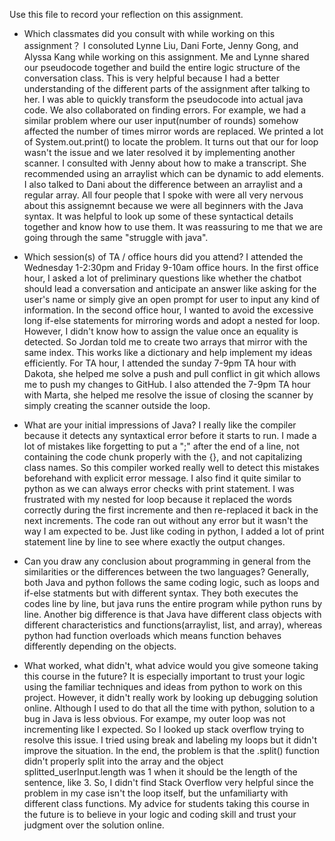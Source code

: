 Use this file to record your reflection on this assignment.

- Which classmates did you consult with while working on this assignment？
I consoluted Lynne Liu, Dani Forte, Jenny Gong, and Alyssa Kang while working on this assignment. Me and Lynne shared our  pseudocode together and build the entire logic structure of the conversation class. This is very helpful because I had a better understanding of the different parts of the assignment after talking to her. I was able to quickly transform the pseudocode into actual java code. We also collaborated on finding errors. For example, we had a similar problem where our user input(number of rounds) somehow affected the number of times mirror words are replaced. We printed a lot of System.out.print() to locate the problem. It turns out that our for loop wasn't the issue and we later resolved it by implementing another scanner. I consulted with Jenny about how to make a transcript. She recommended using an arraylist which can be dynamic to add elements. I also talked to Dani about the difference between an arraylist and a regular array. All four people that I spoke with were all very nervous about this assignemnt because we were all beginners with the Java syntax. It was helpful to look up some of these syntactical details together and know how to use them. It was reassuring to me that we are going through the same "struggle with java".

- Which session(s) of TA / office hours did you attend?
I attended the Wednesday 1-2:30pm and Friday 9-10am office hours. In the first office hour, I asked a lot of preliminary questions like whether the chatbot should lead a conversation and anticipate an answer like asking for the user's name or simply give an open prompt for user to input any kind of information. In the second office hour, I wanted to avoid the excessive long if-else statements for mirroring words and adopt a nested for loop. However, I didn't know how to assign the value once an equality is detected. So Jordan told me to create two arrays that mirror with the same index. This works like a dictionary and help implement my ideas efficiently. For TA hour, I attended the sunday 7-9pm TA hour with Dakota, she helped me solve a push and pull conflict in git which allows me to push my changes to GitHub. I also attended the 7-9pm TA hour with Marta, she helped me resolve the issue of closing the scanner by simply creating the scanner outside the loop.

- What are your initial impressions of Java? 
I really like the compiler because it detects any syntaxtical error before it starts to run. I made a lot of mistakes like forgetting to put a ";" after the end of a line, not containing the code chunk properly with the {}, and not capitalizing class names. So this compiler worked really well to detect this mistakes beforehand with explicit error message. I also find it quite similar to python as we can always error checks with print statement. I was frustrated with my nested for loop because it replaced the words correctly during the first incremente and then re-replaced it back in the next increments. The code ran out without any error but it wasn't the way I am expected to be. Just like coding in python, I added a lot of print statement line by line to see where exactly the output changes. 

- Can you draw any conclusion about programming in general from the similarities or the differences between the two languages? 
Generally, both Java and python follows the same coding logic, such as loops and if-else statments but with different syntax. They both executes the codes line by line, but java runs the entire program while python runs by line. Another big difference is that Java have different class objects with different characteristics and functions(arraylist, list, and array), whereas python had function overloads which means function behaves differently depending on the objects.

- What worked, what didn't, what advice would you give someone taking this course in the future?
It is especially important to trust your logic using the familiar techniques and ideas from python to work on this project. However, it didn't really work by looking up debugging solution online. Although I used to do that all the time with python, solution to a bug in Java is less obvious. For exampe, my outer loop was not incrementing like I expected. So I looked up stack overflow trying to resolve this issue. I tried using break and labeling my loops but it didn't improve the situation. In the end, the problem is that the .split() function didn't properly split into the array and the object splitted_userInput.length was 1 when it should be the length of the sentence, like 3. So, I didn't find Stack Overflow very helpful since the problem in my case isn't the loop itself, but the unfamiliarty with different class functions. My advice for students taking this course in the future is to believe in your logic and coding skill and trust your judgment over the solution online.

